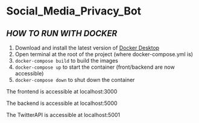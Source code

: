 # Social_Media_Privacy_Bot

## *HOW TO RUN WITH DOCKER*
 1. Download and install the latest version of [Docker Desktop](https://hub.docker.com/editions/community/docker-ce-desktop-windows?tab=description)
 2.  Open terminal at the root of the project (where docker-compose.yml is)
 3.  `docker-compose build` to build the images  
 4.  `docker-compose up` to start the container (front/backend are now accessible)
 5.  `docker-compose down` to shut down the container

The frontend is accessible at localhost:3000

The backend is accessible at localhost:5000

The TwitterAPI is accessible at localhost:5001
